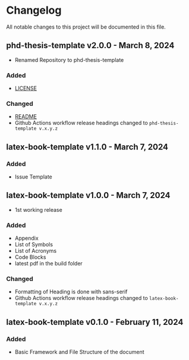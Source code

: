 # Changelog

All notable changes to this project will be documented in this file.

## phd-thesis-template v2.0.0 - March 8, 2024

- Renamed Repository to phd-thesis-template

### Added

- [LICENSE](LICENSE)

### Changed

- [README](README.md)
- Github Actions workflow release headings changed to `phd-thesis-template v.x.y.z`

## latex-book-template v1.1.0 - March 7, 2024

### Added

- Issue Template

## latex-book-template v1.0.0 - March 7, 2024

- 1st working release

### Added

- Appendix
- List of Symbols
- List of Acronyms
- Code Blocks
- latest pdf in the build folder

### Changed

- Formatting of Heading is done with sans-serif
- Github Actions workflow release headings changed to `latex-book-template v.x.y.z`

## latex-book-template v0.1.0 - February 11, 2024

### Added

- Basic Framework and File Structure of the document
